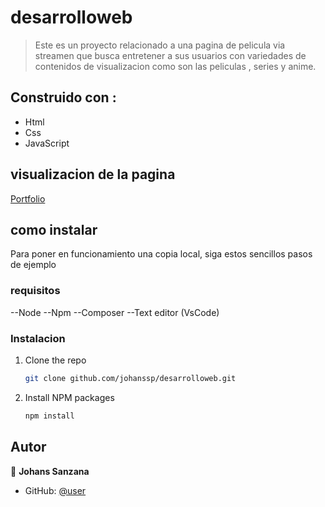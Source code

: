 <a name="readme-top"></a>

# desarrolloweb

> Este es un proyecto relacionado a una pagina de pelicula via streamen que busca entretener a sus usuarios con variedades de contenidos de visualizacion como son las peliculas , series y anime.

## Construido con :

- Html
- Css
- JavaScript

## visualizacion de la pagina

[Portfolio](https://johanssp.github.io/desarrolloweb/)

## como instalar

Para poner en funcionamiento una copia local, siga estos sencillos pasos de ejemplo

### requisitos

--Node
--Npm
--Composer
--Text editor (VsCode)

### Instalacion

1. Clone the repo
   ```sh
   git clone github.com/johanssp/desarrolloweb.git
   ```
2. Install NPM packages

   ```sh
   npm install

   ```

## Autor

👤 **Johans Sanzana**

- GitHub: [@user](https://github.com/johanssp)
